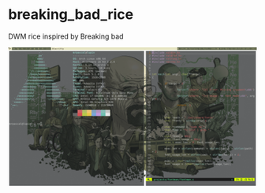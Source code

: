 # breaking_bad_rice
DWM rice inspired by Breaking bad

![alt text](https://github.com/Cryp70m4n/breaking_bad_rice/blob/main/rice.png)
